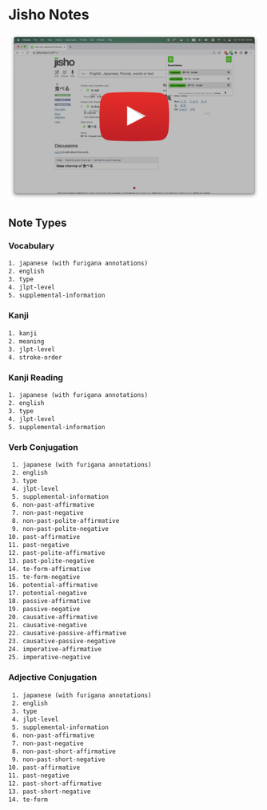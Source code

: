 # Jisho Notes

[![Watch Demo](doc/youtube_preview.png)](https://youtu.be/_dQ6NKb1W2c)

## Note Types

### Vocabulary

```
1. japanese (with furigana annotations)
2. english
3. type
4. jlpt-level
5. supplemental-information
```

### Kanji

```
1. kanji    
2. meaning
3. jlpt-level
4. stroke-order   
```

### Kanji Reading

```
1. japanese (with furigana annotations)
2. english
3. type
4. jlpt-level   
5. supplemental-information
```

### Verb Conjugation

```
 1. japanese (with furigana annotations)
 2. english
 3. type
 4. jlpt-level   
 5. supplemental-information
 6. non-past-affirmative
 7. non-past-negative
 8. non-past-polite-affirmative
 9. non-past-polite-negative
10. past-affirmative
11. past-negative
12. past-polite-affirmative
13. past-polite-negative
14. te-form-affirmative
15. te-form-negative
16. potential-affirmative
17. potential-negative
18. passive-affirmative
19. passive-negative
20. causative-affirmative
21. causative-negative
22. causative-passive-affirmative
23. causative-passive-negative
24. imperative-affirmative
25. imperative-negative
```

### Adjective Conjugation

```
 1. japanese (with furigana annotations)
 2. english
 3. type
 4. jlpt-level
 5. supplemental-information
 6. non-past-affirmative
 7. non-past-negative
 8. non-past-short-affirmative
 9. non-past-short-negative
10. past-affirmative 
11. past-negative
12. past-short-affirmative
13. past-short-negative
14. te-form
```
